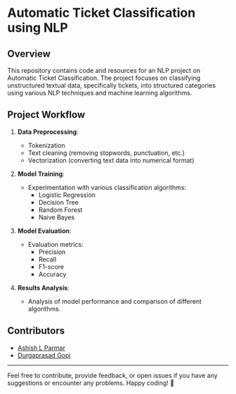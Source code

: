 # Automatic Ticket Classification using NLP

## Overview

This repository contains code and resources for an NLP project on Automatic Ticket Classification. The project focuses on classifying unstructured textual data, specifically tickets, into structured categories using various NLP techniques and machine learning algorithms.


## Project Workflow

1. **Data Preprocessing**: 
   - Tokenization
   - Text cleaning (removing stopwords, punctuation, etc.)
   - Vectorization (converting text data into numerical format)

2. **Model Training**:
   - Experimentation with various classification algorithms:
     - Logistic Regression
     - Decision Tree
     - Random Forest
     - Naive Bayes

3. **Model Evaluation**:
   - Evaluation metrics:
     - Precision
     - Recall
     - F1-score
     - Accuracy

4. **Results Analysis**:
   - Analysis of model performance and comparison of different algorithms.

## Contributors

- [Ashish L Parmar](https://github.com/ashish2872)
- [Durgaprasad Gopi](https://github.com/Gopi-Durgaprasad)

---

Feel free to contribute, provide feedback, or open issues if you have any suggestions or encounter any problems. Happy coding! 🚀
